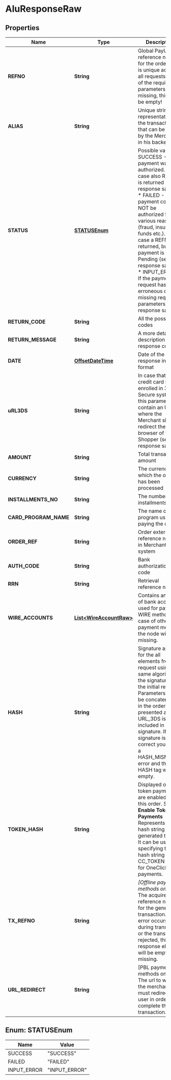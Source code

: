 
# AluResponseRaw

## Properties
Name | Type | Description | Notes
------------ | ------------- | ------------- | -------------
**REFNO** | **String** | Global PayU reference number for the order. This is unique across all requests. If any of the required parameters is missing, this will be empty!  |  [optional]
**ALIAS** | **String** | Unique string representation of the transaction that can be used by the Merchant in his backend.  |  [optional]
**STATUS** | [**STATUSEnum**](#STATUSEnum) | Possible values  * SUCCESS - If the payment was authorized. In this case also REFNO is returned (see response sample)  * FAILED - If the payment could NOT be authorized for various reasons (fraud, insufficient funds etc.). In this case a REFNO is returned, but the payment is Pending (see response sample)  * INPUT_ERROR - If the payment request has erroneous or missing required parameters (see response sample)  |  [optional]
**RETURN_CODE** | **String** | All the possible codes |  [optional]
**RETURN_MESSAGE** | **String** | A more detailed description of the response code |  [optional]
**DATE** | [**OffsetDateTime**](OffsetDateTime.md) | Date of the response in UTC format |  [optional]
**uRL3DS** | **String** | In case that the credit card is enrolled in 3D Secure system, this parameter will contain an URL where the Merchant should redirect the browser of the Shopper (see response sample). |  [optional]
**AMOUNT** | **String** | Total transacted amount |  [optional]
**CURRENCY** | **String** | The currency in which the order has been processed |  [optional]
**INSTALLMENTS_NO** | **String** | The number of installments |  [optional]
**CARD_PROGRAM_NAME** | **String** | The name of card program used for paying the order |  [optional]
**ORDER_REF** | **String** | Order external reference number in Merchant&#39;s system |  [optional]
**AUTH_CODE** | **String** | Bank authorization code |  [optional]
**RRN** | **String** | Retrieval reference number |  [optional]
**WIRE_ACCOUNTS** | [**List&lt;WireAccountRaw&gt;**](WireAccountRaw.md) | Contains an array of bank accounts used for paying in WIRE method. In case of other payment methods the node will be missing.  |  [optional]
**HASH** | **String** | Signature applied for the all elements from the request using the same algorithm as the signature from the initial request.  Parameters must be concatenated in the order presented above. URL_3DS is not included in the signature. If the signature is NOT correct you&#39;ll get a HASH_MISMATCH error and the HASH tag will be empty.  |  [optional]
**TOKEN_HASH** | **String** | Displayed only if token payments are enabled for this order.  See **Enable Token Payments**  Represents the hash string for the generated token. It can be used by specifying this hash string in the CC_TOKEN field for OneClick payments.  |  [optional]
**TX_REFNO** | **String** | *[Offline payment methods only]* The acquirer reference number for the generated transaction. If any error occurs during transaction or the transfer is rejected, this response element will be empty or missing.  |  [optional]
**URL_REDIRECT** | **String** | [PBL payment methods only] The url to which the merchant must redirect the user in order to complete the transaction.  |  [optional]


<a name="STATUSEnum"></a>
## Enum: STATUSEnum
Name | Value
---- | -----
SUCCESS | &quot;SUCCESS&quot;
FAILED | &quot;FAILED&quot;
INPUT_ERROR | &quot;INPUT_ERROR&quot;



